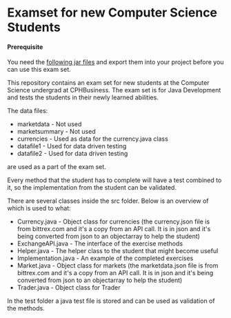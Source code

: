# Examset for new Computer Science Students

#### Prerequisite
You need the [following jar files](https://drive.google.com/open?id=14NKnQfmVI4mOnfIa_QFr0YgeM05d_mE6) and export them into your project before you can use this exam set.  


This repository contains an exam set for new students at the Computer Science undergrad at CPHBusiness. The exam set is for Java Development and tests the students in their newly learned abilities. 

The data files:

- marketdata - Not used
- marketsummary - Not used
- currencies - Used as data for the currency.java class
- datafile1 - Used for data driven testing
- datafile2 - Used for data driven testing

are used as a part of the exam set. 

Every method that the student has to complete will have a test combined to it, so the implementation from the student can be validated.

There are several classes inside the src folder. Below is an overview of which is used to what: 

- Currency.java - Object class for currencies (the currency.json file is from bittrex.com and it's a copy from an API call. It is in json and it's being converted from json to an objectarray to help the student)
- ExchangeAPI.java - The interface of the exercise methods
- Helper.java - The helper class to the student that might become useful
- Implementation.java - An example of the completed exercises
- Market.java - Object class for markets (the marketdata.json file is from bittrex.com and it's a copy from an API call. It is in json and it's being converted from json to an objectarray to help the student)
- Trader.java - Object class for Trader

In the test folder a java test file is stored and can be used as validation of the methods.
